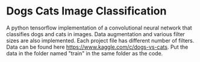 # Dogs Cats Image Classification
A python tensorflow implementation of a convolutional neural network that classifies dogs and cats in images.
Data augmentation and various filter sizes are also implemented. Each project file has different number of filters.
Data can be found here https://www.kaggle.com/c/dogs-vs-cats. Put the data in the folder named "train" in the same folder as the code.
